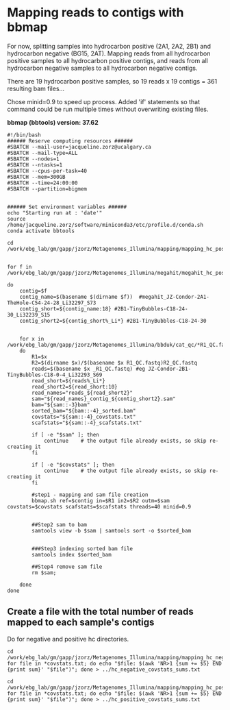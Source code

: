 # Mapping reads to contigs with bbmap 

For now, splitting samples into hydrocarbon positive (2A1, 2A2, 2B1) and hydrocarbon negative (BG15, 2AT). Mapping reads from all hydrocarbon positive samples to all hydrocarbon positive contigs, and reads from all hydrocarbon negative samples to all hydrocarbon negative contigs.  

There are 19 hydrocarbon positive samples, so 19 reads x 19 contigs = 361 resulting bam files... 

Chose minid=0.9 to speed up process. Added 'if' statements so that command could be run multiple times without overwriting existing files. 

**bbmap (bbtools) version: 37.62**

```
#!/bin/bash
###### Reserve computing resources ######
#SBATCH --mail-user=jacqueline.zorz@ucalgary.ca
#SBATCH --mail-type=ALL
#SBATCH --nodes=1
#SBATCH --ntasks=1
#SBATCH --cpus-per-task=40
#SBATCH --mem=300GB
#SBATCH --time=24:00:00
#SBATCH --partition=bigmem


###### Set environment variables ######
echo "Starting run at : 'date'"
source /home/jacqueline.zorz/software/miniconda3/etc/profile.d/conda.sh 
conda activate bbtools

cd /work/ebg_lab/gm/gapp/jzorz/Metagenomes_Illumina/mapping/mapping_hc_positive


for f in /work/ebg_lab/gm/gapp/jzorz/Metagenomes_Illumina/megahit/megahit_hc_positive/megahit*/final.contigs.fa;  

do
	contig=$f
	contig_name=$(basename $(dirname $f))  #megahit_JZ-Condor-2A1-TheHole-C54-24-28_Li32297_S73
	contig_short=${contig_name:18} #2B1-TinyBubbles-C18-24-30_Li32239_S15
	contig_short2=${contig_short%_Li*} #2B1-TinyBubbles-C18-24-30

	
	for x in /work/ebg_lab/gm/gapp/jzorz/Metagenomes_Illumina/bbduk/cat_qc/*R1_QC.fastq;
	do 
		R1=$x
		R2=$(dirname $x)/$(basename $x R1_QC.fastq)R2_QC.fastq
		reads=$(basename $x _R1_QC.fastq) #eg JZ-Condor-2B1-TinyBubbles-C18-0-4_Li32293_S69
		read_short=${reads%_Li*}
		read_short2=${read_short:10}
		read_names="reads_${read_short2}"
		sam="${read_names}_contig_${contig_short2}.sam"
		bam="${sam::-3}bam"
		sorted_bam="${bam::-4}_sorted.bam"
		covstats="${sam::-4}_covstats.txt"
		scafstats="${sam::-4}_scafstats.txt"

		if [ -e "$sam" ]; then
			continue    # the output file already exists, so skip re-creating it
		fi

		if [ -e "$covstats" ]; then
			continue    # the output file already exists, so skip re-creating it
		fi

		#step1 - mapping and sam file creation 
		bbmap.sh ref=$contig in=$R1 in2=$R2 outm=$sam covstats=$covstats scafstats=$scafstats threads=40 minid=0.9


		##Step2 sam to bam
		samtools view -b $sam | samtools sort -o $sorted_bam


		###Step3 indexing sorted bam file
		samtools index $sorted_bam
		
		##Step4 remove sam file 
		rm $sam;
		
	done
done 

```

## Create a file with the total number of reads mapped to each sample's contigs

Do for negative and positive hc directories. 
```
cd /work/ebg_lab/gm/gapp/jzorz/Metagenomes_Illumina/mapping/mapping_hc_negative
for file in *covstats.txt; do echo "$file: $(awk 'NR>1 {sum += $5} END {print sum}' "$file")"; done > ../hc_negative_covstats_sums.txt

cd /work/ebg_lab/gm/gapp/jzorz/Metagenomes_Illumina/mapping/mapping_hc_positive
for file in *covstats.txt; do echo "$file: $(awk 'NR>1 {sum += $5} END {print sum}' "$file")"; done > ../hc_positive_covstats_sums.txt
```
